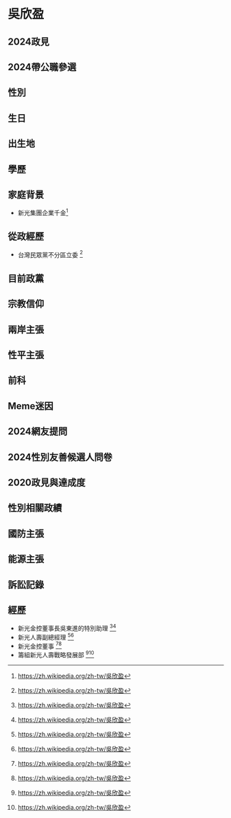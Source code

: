 # 吳欣盈

## 2024政見

## 2024帶公職參選

## 性別

## 生日

## 出生地

## 學歷

## 家庭背景

- 新光集團企業千金[^1]

[^1]: https://zh.wikipedia.org/zh-tw/吳欣盈

## 從政經歷

- 台灣民眾黨不分區立委 [^1]

[^1]: https://zh.wikipedia.org/zh-tw/吳欣盈

## 目前政黨

## 宗教信仰

## 兩岸主張

## 性平主張

## 前科

## Meme迷因

## 2024網友提問

## 2024性別友善候選人問卷

## 2020政見與達成度

## 性別相關政績

## 國防主張

## 能源主張

## 訴訟記錄

## 經歷

- 新光金控董事長吳東進的特別助理 [^1][^2]
- 新光人壽副總經理 [^1][^2]
- 新光金控董事 [^1][^2]
- 籌組新光人壽戰略發展部 [^1][^2]

[^1]: https://www.youtube.com/watch?v=KUHo2Sdo9n8
[^2]: https://zh.wikipedia.org/zh-tw/吳欣盈